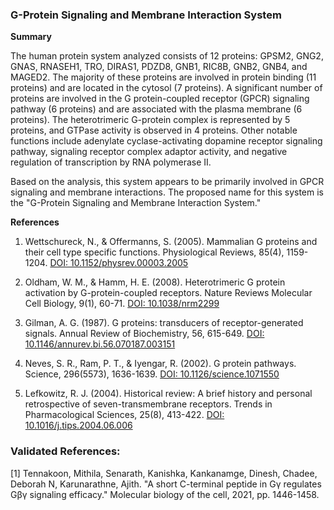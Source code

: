 ### G-Protein Signaling and Membrane Interaction System

**Summary**

The human protein system analyzed consists of 12 proteins: GPSM2, GNG2, GNAS, RNASEH1, TRO, DIRAS1, PDZD8, GNB1, RIC8B, GNB2, GNB4, and MAGED2. The majority of these proteins are involved in protein binding (11 proteins) and are located in the cytosol (7 proteins). A significant number of proteins are involved in the G protein-coupled receptor (GPCR) signaling pathway (6 proteins) and are associated with the plasma membrane (6 proteins). The heterotrimeric G-protein complex is represented by 5 proteins, and GTPase activity is observed in 4 proteins. Other notable functions include adenylate cyclase-activating dopamine receptor signaling pathway, signaling receptor complex adaptor activity, and negative regulation of transcription by RNA polymerase II.

Based on the analysis, this system appears to be primarily involved in GPCR signaling and membrane interactions. The proposed name for this system is the "G-Protein Signaling and Membrane Interaction System."

**References**

1. Wettschureck, N., & Offermanns, S. (2005). Mammalian G proteins and their cell type specific functions. Physiological Reviews, 85(4), 1159-1204. [DOI: 10.1152/physrev.00003.2005](https://doi.org/10.1152/physrev.00003.2005)

2. Oldham, W. M., & Hamm, H. E. (2008). Heterotrimeric G protein activation by G-protein-coupled receptors. Nature Reviews Molecular Cell Biology, 9(1), 60-71. [DOI: 10.1038/nrm2299](https://doi.org/10.1038/nrm2299)

3. Gilman, A. G. (1987). G proteins: transducers of receptor-generated signals. Annual Review of Biochemistry, 56, 615-649. [DOI: 10.1146/annurev.bi.56.070187.003151](https://doi.org/10.1146/annurev.bi.56.070187.003151)

4. Neves, S. R., Ram, P. T., & Iyengar, R. (2002). G protein pathways. Science, 296(5573), 1636-1639. [DOI: 10.1126/science.1071550](https://doi.org/10.1126/science.1071550)

5. Lefkowitz, R. J. (2004). Historical review: A brief history and personal retrospective of seven-transmembrane receptors. Trends in Pharmacological Sciences, 25(8), 413-422. [DOI: 10.1016/j.tips.2004.06.006](https://doi.org/10.1016/j.tips.2004.06.006)

### Validated References: 

[1] Tennakoon, Mithila, Senarath, Kanishka, Kankanamge, Dinesh, Chadee, Deborah N, Karunarathne, Ajith. "A short C-terminal peptide in Gγ regulates Gβγ signaling efficacy." Molecular biology of the cell, 2021, pp. 1446-1458.

